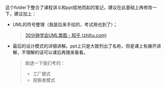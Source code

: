 这个folder下整合了课程讲义和ppt拔地而起的笔记，建议在此基础上再修改一下，建议加上：

- UML的符号整理（我是后来手绘的，考试用也到了）；

  > [30分钟学会UML类图 - 知乎 (zhihu.com)](https://zhuanlan.zhihu.com/p/109655171)

- 最后的设计模式的详细讲解。ppt上只是大致列出了名称，但是课上有展开讲解，不理解的话可以课后再搜来看看。

  > 剧透一下我们考的：
  >
  > - 工厂模式
  > - 观察者模式 

